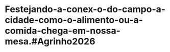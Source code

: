 # Festejando-a-conex-o-do-campo-a-cidade-como-o-alimento-ou-a-comida-chega-em-nossa-mesa.#Agrinho2026
